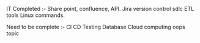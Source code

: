 IT
Completed :-
Share point, confluence, API.
Jira
version control
sdlc
ETL tools
Linux commands.

Need to be complete :-
CI CD
Testing
Database
Cloud computing
oops topic
